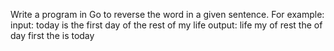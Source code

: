 Write a program  in Go to reverse the word in a given sentence. 
For example:
input: today is the first day of the rest of my life
output: life my of rest the of day first the is today